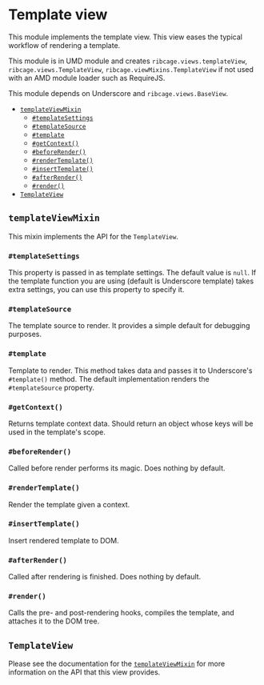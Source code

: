 # <a name="template-view">Template view</a>

This module implements the template view. This view eases the typical workflow
of rendering a template.

This module is in UMD module and creates `ribcage.views.templateView`,
`ribcage.views.TemplateView`, `ribcage.viewMixins.TemplateView` if not used
with an AMD module loader such as RequireJS.

This module depends on Underscore and `ribcage.views.BaseView`.

 + [`templateViewMixin`](#templateviewmixin)
   - [`#templateSettings`](#templatesettings)
   - [`#templateSource`](#templatesource)
   - [`#template`](#template)
   - [`#getContext()`](#getcontext)
   - [`#beforeRender()`](#beforerender)
   - [`#renderTemplate()`](#rendertemplate)
   - [`#insertTemplate()`](#inserttemplate)
   - [`#afterRender()`](#afterrender)
   - [`#render()`](#render)
 + [`TemplateView`](#templateview)


## <a name="templateviewmixin">`templateViewMixin`</a>

This mixin implements the API for the `TemplateView`.

### <a name="templatesettings">`#templateSettings`</a>

This property is passed in as template settings. The default value is `null`.
If the template function you are using (default is Underscore template) takes
extra settings, you can use this property to specify it.

### <a name="templatesource">`#templateSource`</a>

The template source to render. It provides a simple default for debugging
purposes.

### <a name="template">`#template`</a>

Template to render. This method takes data and passes it to Underscore's
`#template()` method. The default implementation renders the `#templateSource`
property.

### <a name="getcontext">`#getContext()`</a>

Returns template context data. Should return an object whose keys will be used
in the template's scope.

### <a name="beforerender">`#beforeRender()`</a>

Called before render performs its magic. Does nothing by default.

### <a name="rendertemplate">`#renderTemplate()`</a>

Render the template given a context.

### <a name="inserttemplate">`#insertTemplate()`</a>

Insert rendered template to DOM.

### <a name="afterrender">`#afterRender()`</a>

Called after rendering is finished. Does nothing by default.

### <a name="render">`#render()`</a>

Calls the pre- and post-rendering hooks, compiles the template, and attaches it
to the DOM tree.

## <a name="templateview">`TemplateView`</a>

Please see the documentation for the [`templateViewMixin`](#templateviewmixin)
for more information on the API that this view provides.